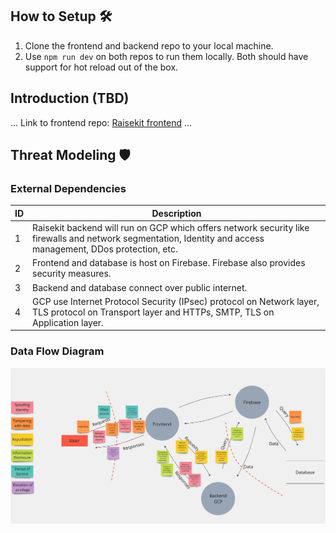 ## How to Setup 🛠️
1. Clone the frontend and backend repo to your local machine.
2. Use `npm run dev` on both repos to run them locally. Both should have support for hot reload out of the box.

## Introduction (TBD)
...
Link to frontend repo: 	[Raisekit frontend](https://github.com/Raisekit/raisekit-frontend)
...

## Threat Modeling 🛡️
### External Dependencies
| ID | Description | 
| ----------- | ----------- |
| 1 | Raisekit backend will run on GCP which offers network security like firewalls and network segmentation, Identity and access management, DDos protection, etc. |
| 2 | Frontend and database is host on Firebase. Firebase also provides security measures. |
| 3 | Backend and database connect over public internet. |
| 4 | GCP use Internet Protocol Security (IPsec) protocol on Network layer, TLS protocol on Transport layer and HTTPs, SMTP, TLS on Application layer. |

### Data Flow Diagram
![dfd](./Threat_model_DFD.png)
